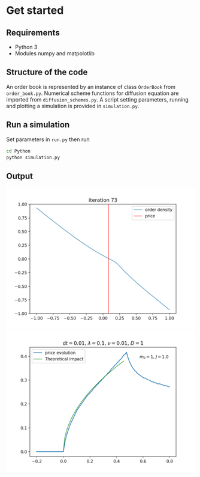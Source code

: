 # Get started

## Requirements
* Python 3
* Modules numpy and matpolotlib

## Structure of the code

An order book is represented by an instance of class `OrderBook` from `order_book.py`.
Numerical scheme functions for diffusion equation are imported from `diffusion_schemes.py`.
A script setting parameters, running and plotting a simulation is provided in `simulation.py`.


## Run a simulation
Set parameters in `run.py` then run

```bash
cd Python
python simulation.py
```
## Output

![Density profile](demo/density.png)
![Price evolution](demo/price.png)